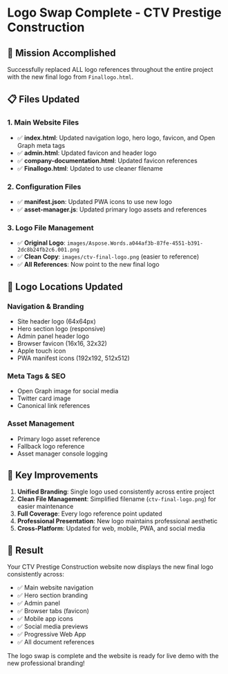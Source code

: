 # Logo Swap Complete - CTV Prestige Construction

## 🎯 Mission Accomplished
Successfully replaced ALL logo references throughout the entire project with the new final logo from `Finallogo.html`.

## 📋 Files Updated

### 1. Main Website Files
- ✅ **index.html**: Updated navigation logo, hero logo, favicon, and Open Graph meta tags
- ✅ **admin.html**: Updated favicon and header logo
- ✅ **company-documentation.html**: Updated favicon references
- ✅ **Finallogo.html**: Updated to use cleaner filename

### 2. Configuration Files
- ✅ **manifest.json**: Updated PWA icons to use new logo
- ✅ **asset-manager.js**: Updated primary logo assets and references

### 3. Logo File Management
- ✅ **Original Logo**: `images/Aspose.Words.a044af3b-87fe-4551-b391-2dc8b24fb2c6.001.png`
- ✅ **Clean Copy**: `images/ctv-final-logo.png` (easier to reference)
- ✅ **All References**: Now point to the new final logo

## 🔄 Logo Locations Updated

### Navigation & Branding
- Site header logo (64x64px)
- Hero section logo (responsive)
- Admin panel header logo
- Browser favicon (16x16, 32x32)
- Apple touch icon
- PWA manifest icons (192x192, 512x512)

### Meta Tags & SEO
- Open Graph image for social media
- Twitter card image
- Canonical link references

### Asset Management
- Primary logo asset reference
- Fallback logo reference
- Asset manager console logging

## 🌟 Key Improvements

1. **Unified Branding**: Single logo used consistently across entire project
2. **Clean File Management**: Simplified filename (`ctv-final-logo.png`) for easier maintenance
3. **Full Coverage**: Every logo reference point updated
4. **Professional Presentation**: New logo maintains professional aesthetic
5. **Cross-Platform**: Updated for web, mobile, PWA, and social media

## 🚀 Result
Your CTV Prestige Construction website now displays the new final logo consistently across:
- ✅ Main website navigation
- ✅ Hero section branding
- ✅ Admin panel
- ✅ Browser tabs (favicon)
- ✅ Mobile app icons
- ✅ Social media previews
- ✅ Progressive Web App
- ✅ All document references

The logo swap is complete and the website is ready for live demo with the new professional branding!
